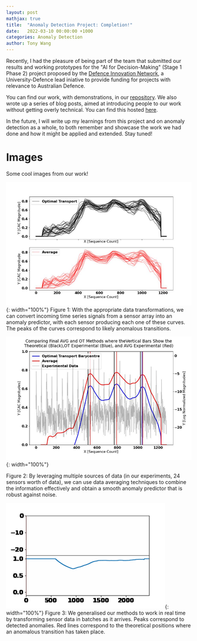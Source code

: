 ```yaml
---
layout: post
mathjax: true
title:  "Anomaly Detection Project: Completion!"
date:   2022-03-10 00:00:00 +1000
categories: Anomaly Detection
author: Tony Wang 
---
```

Recently, I had the pleasure of being part of the team that submitted our results and working prototypes for the "AI for Decision-Making" (Stage 1 Phase 2) project proposed by the [Defence Innovation Network](https://defenceinnovationnetwork.com/), a University-Defence lead iniative to provide funding for projects with relevance to Australian Defence. 


You can find our work, with demonstrations, in our [repository](https://github.com/sjmluo/Contextually_Situated_Anomaly_Detection). We also wrote up a series of blog posts, aimed at introducing people to our work without getting overly technical. You can find this hosted [here](https://sjmluo.github.io/anomaly/).


In the future, I will write up my learnings from this project and on anomaly detection as a whole, to both remember and showcase the work we had done and how it might be applied and extended. Stay tuned!

# Images
Some cool images from our work! 

![TOP_PHOTO](/assets/CAC_responses.jpg){: width="100%"}
Figure 1: With the appropriate data transformations, we can convert incoming time series signals from a sensor array into an anomaly predictor, with each sensor producing each one of these curves. The peaks of the curves correspond to likely anomalous transitions.

![TOP_PHOTO](/assets/combined_CAC_24.jpg){: width="100%"}

Figure 2: By leveraging multiple sources of data (in our experiments, 24 sensors worth of data), we can use data averaging techniques to combine the information effectively and obtain a smooth anomaly predictor that is robust against noise.

![TOP_PHOTO](/assets/smoothed_CAC_anim.gif){: width="100%"}
Figure 3: We generalised our methods to work in real time by transforming sensor data in batches as it arrives. Peaks correspond to detected anomalies. Red lines correspond to the theoretical positions where an anomalous transition has taken place.